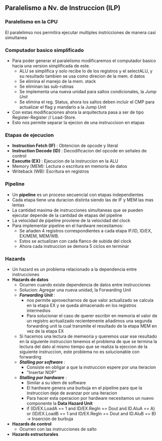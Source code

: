 ## Paralelismo a Nv. de Instruccion (ILP)

### Paralelismo en la CPU

El paralelimso nos permitira ejecutar multiples instricciones de manera casi simultanea 

### Computador basico simplificado
+ Para poder generar el paralelismo modificaremos el computador basico hacia una version simplificada de este.
	+ ALU se simplifica y solo recibe lo de los registros y el selectALU, y su resultado tambien se usa como direcion de la mem. d datos
	+ Se elimina el manejo de la mem. stack
	+ Se eliminan las sub-rutinas
	+ Se implementa una nueva unidad para saltos condicionales, la *Jump Unit* 
	+ Se elimina el reg. Status, ahora los saltos deben incluir el CMP para actualizar el flag y mandarlo a la Jump Unit
+ Con estas modificaciones ahora la arquitectura pasa a ser de tipo Register-Register // Load-Store.
+ Esto nos permite separar la ejecion de una instruccioon en etapas
### Etapas de ejecucion
+ **Instruction Fetch (IF)** : Obtencion de opcode y literal
+ **Instruction Decode (ID)** : Decodificacion del opcode en señales de control
+ **Executte (EX)** : Ejecucion de la instruccion en la ALU
+ Memory (MEM): Lectura o escritura en memoria de datos
+ Writeback (WB): Escritura en registros
### Pipeline
+ Un **pipeline** es un proceso secuencial con etapas independientes
+ Cada etapa tiene una duracion distinta siendo las de IF y MEM las mas lentas
+ La cantidad maxima de instrucciones simultaneas que se pueden ejecutar depende de la cantidad de etapas del pipeline
+ La velocidad de pipeline proviene de la velocidad del clock
+ Para implementar pipeline en el hardware necesitamos:
	+ Se añaden 4 registros correspondientes a cada etapa IF/ID, ID/EX, EX/MEM, MEM/WB.
	+ Estos se actualizan con cada flanco de subida del clock
	+ Ahora cada instruccion se demora 5 ciclos en terminar
### Hazards 
+ Un hazard es un problema relacionado a la dependencia entre instrucciones
+ **Hazards de datos** 
	+ Ocurren cuando existe dependencia de datos entre instrucciones
	+ Solucion: Agregar una nueva unidad, la Forwarding Unit
	+ ***Forwarding Unit*** : 
		+ nos permite aprovecharnos de que valor actualizado se calcula en la etapa EX y se queda almacenado en los registros intermedios
		+ Para solucionar el caso de querer escribir en memoria  el valor de un registro acrtualizado recientemente añadimos una segunda forwarding unit la cual transmite el resultado de la etapa MEM en vez de la etapa EX
	+ Si hacemos una lectura de memeoria y queremos usar ese resultado en la siguiente instruccion tenemos el problema de que se termina la lectura del dato al mismo tiempo que se realiza la ejeccion de la siguiente instruccion, este problema no es solucionable con forwarding
	+ ***Stalling por software*** :
		+ Consiste en obligar a que la instruccion espere por una iteracion
		+ "Insertar NOP"
	+ ***Stalling por hardware*** :
		+ Similar a su idem de software
		+ El hardware genera una burbuja en el pipeline para que la instruccion deje de avanzar por una iteracion
		+ Para hacer esta operacion por hardware necesitamos un nuevo componente la **Data Hazard Unit**
		+ if (ID/EX.LoadA == 1 and ID/EX.RegIn == Dout and ID.AluA == A) or (ID/EX.LoadB == 1 and ID/EX.RegIn == Dout and ID.AluB == B) → Inserción de burbuja
+ **Hazards de control**
	+ Ocurren con las instrucciones de salto
+ **Hazards estructurales**
